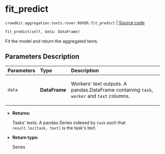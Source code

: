 # fit_predict
`crowdkit.aggregation.texts.rover.ROVER.fit_predict` | [Source code](https://github.com/Toloka/crowd-kit/blob/v1.2.1/crowdkit/aggregation/texts/rover.py#L100)

```python
fit_predict(self, data: DataFrame)
```

Fit the model and return the aggregated texts.

## Parameters Description

| Parameters | Type | Description |
| :----------| :----| :-----------|
`data`|**DataFrame**|<p>Workers&#x27; text outputs. A pandas.DataFrame containing `task`, `worker` and `text` columns.</p>

* **Returns:**

  Tasks' texts.
A pandas.Series indexed by `task` such that `result.loc[task, text]`
is the task's text.

* **Return type:**

  Series

